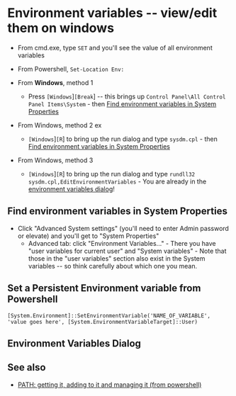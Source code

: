 ﻿# Environment variables -- view/edit them on windows

- From cmd.exe, type `SET` and you'll see the value of all environment variables
- From Powershell, `Set-Location Env:`
- From **Windows**, method 1
    - Press `[Windows`]`[Break`] -- this brings up `Control Panel\All Control Panel Items\System`
			- then [Find environment variables in System Properties](#find-environment-variables-in-system-properties)
- From Windows, method 2
ex
    - `[Windows`]`[R`] to bring up the run dialog and type `sysdm.cpl`
			- then [Find environment variables in System Properties](#find-environment-variables-in-system-properties)
- From Windows, method 3

    - `[Windows`]`[R`] to bring up the run dialog and type `rundll32 sysdm.cpl,EditEnvironmentVariables`
			- You are already in the [environment variables dialog](#environment-variables-dialog)!

## Find environment variables in System Properties

- Click "Advanced System settings" (you'll need to enter Admin password or elevate) and you'll get to "System Properties"
	- Advanced tab: click "Environment Variables..."
			- There you have "user variables for current user" and "System variables"
			- Note that those in the "user variables" section also exist in the System variables -- so think carefully about which one you mean.

## Set a Persistent Environment variable from Powershell

	[System.Environment]::SetEnvironmentVariable('NAME_OF_VARIABLE', 'value goes here', [System.EnvironmentVariableTarget]::User)

## Environment Variables Dialog

## See also

 - [PATH: getting it, adding to it and managing it (from powershell)](../powershell/PATH.md)
